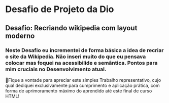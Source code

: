 # Desafio de Projeto da Dio

## Desafio: Recriando wikipedia com layout moderno

### Neste Desafio eu incrementei de forma básica a idea de recriar o site da Wikipedia. Não inseri muito do que eu pensava colocar mas foquei na acessibilide e semântica. Pontos para mim cruciais no Desenvolvimento atual.

🧮Fique a vontade para apreciar este simples Trabalho representativo, cujo qual dediquei exclusivamente para cumprimento e aplicação prática, com forma de aprimoramento máximo do aprendido até este final de curso HTML!
